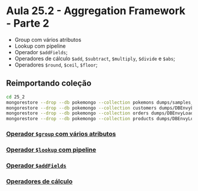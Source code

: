 # Aula 25.2 - Aggregation Framework - Parte 2

* Group com vários atributos
* Lookup com pipeline
* Operador `$addFields`;
* Operadores de cálculo `$add`, `$subtract`, `$multiply`, `$divide` e `$abs`;
* Operadores `$round`, `$ceil`, `$floor`;

## Reimportando coleção

```bash
cd 25_2
mongorestore --drop --db pokemongo --collection pokemons dumps/samples_pokemon.bson
mongorestore --drop --db pokemongo --collection customers dumps/DBEnvyLoad_customers.bson
mongorestore --drop --db pokemongo --collection orders dumps/DBEnvyLoad_orders.bson
mongorestore --drop --db pokemongo --collection products dumps/DBEnvyLoad_products.bson
```

### [Operador `$group` com vários atributos](./01_group.md)

### [Operador `$lookup` com pipeline](./02_lookup.md)

### [Operador `$addFields`](./03_addFields.md)

### [Operadores de cálculo](./04_operadoresDeCalculo.md)

